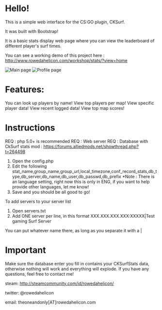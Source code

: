 # Hello!

This is a simple web interface for the CS:GO plugin, CKSurf.

It was built with Bootstrap!

It is a basic stats display web page where you can view the leaderboard of different player's surf times.

You can see a working demo of this project here : http://www.rowedahelicon.com/workshop/stats/?view=home

![Main page](http://i.imgur.com/1MESc1E.png "Screenshot")
![Profile page](http://i.imgur.com/4oBMmO5.png "Screenshot 2")

# Features:
You can look up players by name!
View top players per map!
View specific player data!
View recent logged data!
View top map scores!

# Instructions
REQ : php 5.0+ is recommended
REQ : Web server
REQ : Database with CkSurf stats mod : https://forums.alliedmods.net/showthread.php?t=264498

1. Open the config.php
2. Edit the following
    stat_name,group_name,group_url,local_timezone,conf_record_stats,db_type,db_server,db_name,db_user,db_passwd,db_prefix
	*Note : There is an language setting, right now this is only in ENG, if you want to help provide other languages, let me know!
3. Save and you should be all good to go!

To add servers to your server list

1. Open servers.txt
2. Add ONE server per line, in this format
    XXX.XXX.XXX.XXX:XXXXX|Test gaming Surf Server
    
You can put whatever name there, as long as you separate it with a |

# Important
Make sure the database enter you fill in contains your CKSurfStats data, otherwise nothing will work and everything will explode.
If you have any questions, feel free to contact me! 

steam: http://steamcommunity.com/id/rowedahelicon/

twitter: @rowedahelicon

email: theoneandonly[AT]rowedahelicon.com
